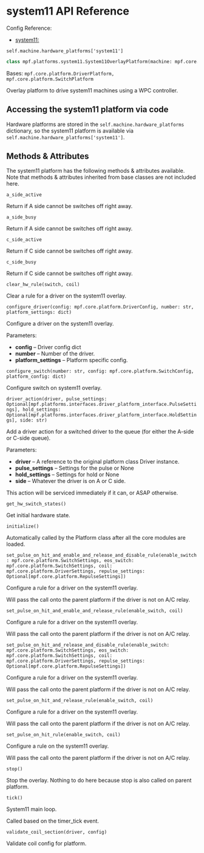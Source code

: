 # system11 API Reference

Config Reference:

* [system11:](../../../config/system11.md)

`self.machine.hardware_platforms['system11']`

``` python
class mpf.platforms.system11.System11OverlayPlatform(machine: mpf.core.machine.MachineController)
```

Bases: `mpf.core.platform.DriverPlatform, mpf.core.platform.SwitchPlatform`

Overlay platform to drive system11 machines using a WPC controller.

## Accessing the system11 platform via code

Hardware platforms are stored in the `self.machine.hardware_platforms` dictionary, so the system11 platform is available via `self.machine.hardware_platforms['system11']`.

## Methods & Attributes

The system11 platform has the following methods & attributes available. Note that methods & attributes inherited from base classes are not included here.

`a_side_active`

Return if A side cannot be switches off right away.

`a_side_busy`

Return if A side cannot be switches off right away.

`c_side_active`

Return if C side cannot be switches off right away.

`c_side_busy`

Return if C side cannot be switches off right away.

`clear_hw_rule(switch, coil)`

Clear a rule for a driver on the system11 overlay.

`configure_driver(config: mpf.core.platform.DriverConfig, number: str, platform_settings: dict)`

Configure a driver on the system11 overlay.

Parameters:

* **config** – Driver config dict
* **number** – Number of the driver.
* **platform_settings** – Platform specific config.

`configure_switch(number: str, config: mpf.core.platform.SwitchConfig, platform_config: dict)`

Configure switch on system11 overlay.

`driver_action(driver, pulse_settings: Optional[mpf.platforms.interfaces.driver_platform_interface.PulseSettings], hold_settings: Optional[mpf.platforms.interfaces.driver_platform_interface.HoldSettings], side: str)`

Add a driver action for a switched driver to the queue (for either the A-side or C-side queue).

Parameters:

* **driver** – A reference to the original platform class Driver instance.
* **pulse_settings** – Settings for the pulse or None
* **hold_settings** – Settings for hold or None
* **side** – Whatever the driver is on A or C side.

This action will be serviced immediately if it can, or ASAP otherwise.

`get_hw_switch_states()`

Get initial hardware state.

`initialize()`

Automatically called by the Platform class after all the core modules are loaded.

`set_pulse_on_hit_and_enable_and_release_and_disable_rule(enable_switch: mpf.core.platform.SwitchSettings, eos_switch: mpf.core.platform.SwitchSettings, coil: mpf.core.platform.DriverSettings, repulse_settings: Optional[mpf.core.platform.RepulseSettings])`

Configure a rule for a driver on the system11 overlay.

Will pass the call onto the parent platform if the driver is not on A/C relay.

`set_pulse_on_hit_and_enable_and_release_rule(enable_switch, coil)`

Configure a rule for a driver on the system11 overlay.

Will pass the call onto the parent platform if the driver is not on A/C relay.

`set_pulse_on_hit_and_release_and_disable_rule(enable_switch: mpf.core.platform.SwitchSettings, eos_switch: mpf.core.platform.SwitchSettings, coil: mpf.core.platform.DriverSettings, repulse_settings: Optional[mpf.core.platform.RepulseSettings])`

Configure a rule for a driver on the system11 overlay.

Will pass the call onto the parent platform if the driver is not on A/C relay.

`set_pulse_on_hit_and_release_rule(enable_switch, coil)`

Configure a rule for a driver on the system11 overlay.

Will pass the call onto the parent platform if the driver is not on A/C relay.

`set_pulse_on_hit_rule(enable_switch, coil)`

Configure a rule on the system11 overlay.

Will pass the call onto the parent platform if the driver is not on A/C relay.

`stop()`

Stop the overlay. Nothing to do here because stop is also called on parent platform.

`tick()`

System11 main loop.

Called based on the timer_tick event.

`validate_coil_section(driver, config)`

Validate coil config for platform.
